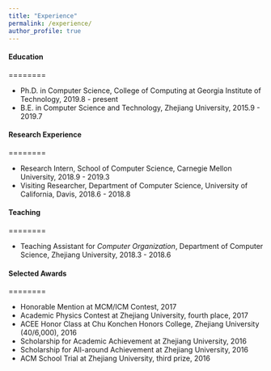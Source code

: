 ```yaml
---
title: "Experience"
permalink: /experience/
author_profile: true
---
```

#### Education
========
* Ph.D. in Computer Science, College of Computing at Georgia Institute of Technology, 2019.8 - present
* B.E. in Computer Science and Technology, Zhejiang University, 2015.9 - 2019.7

#### Research Experience
========
* Research Intern, School of Computer Science, Carnegie Mellon University, 2018.9 - 2019.3
* Visiting Researcher, Department of Computer Science, University of California, Davis, 2018.6 - 2018.8

#### Teaching
========
* Teaching Assistant for *Computer Organization*, Department of Computer Science, Zhejiang University, 2018.3 - 2018.6

#### Selected Awards
========
* Honorable Mention at MCM/ICM Contest, 2017
* Academic Physics Contest at Zhejiang University, fourth place, 2017
* ACEE Honor Class at Chu Konchen Honors College, Zhejiang University (40/6,000), 2016
* Scholarship for Academic Achievement at Zhejiang University, 2016
* Scholarship for All-around Achievement at Zhejiang University, 2016
* ACM School Trial at Zhejiang University, third prize, 2016